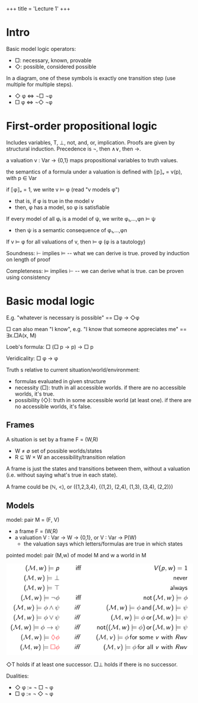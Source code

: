 +++
title = 'Lecture 1'
+++

# Intro

Basic model logic operators:
- □: necessary, known, provable
- ◇: possible, considered possible

In a diagram, one of these symbols is exactly one transition step (use multiple for multiple steps).

- ◇ φ ⇔ ¬□ ¬φ
- □ φ ⇔ ¬◇ ¬φ

# First-order propositional logic
Includes variables, T, ⊥, not, and, or, implication.
Proofs are given by structural induction.
Precedence is ¬, then ∧∨, then →.

a valuation v : Var → {0,1} maps propositional variables to truth values.

the semantics of a formula under a valuation is defined with ⟦p⟧ᵥ = v(p), with p ∈ Var

if ⟦φ⟧ᵥ = 1, we write v ⊨ φ (read "v models φ")
- that is, if φ is true in the model v
- then, φ has a model, so φ is satisfiable

If every model of all φᵢ is a model of ψ, we write φ₁,...,φn ⊨ ψ
- then ψ is a semantic consequence of φ₁,...,φn

If v ⊨ φ for all valuations of v, then ⊨ φ (φ is a tautology)

Soundness: ⊢ implies ⊨ -- what we can derive is true. proved by induction on length of proof

Completeness: ⊨ implies ⊢ -- we can derive what is true. can be proven using consistency

# Basic modal logic
E.g. "whatever is necessary is possible" == □φ → ◇φ

□ can also mean "I know", e.g. "I know that someone appreciates me" == ∃x.□A(x, M)

Loeb's formula: □ (□ p → p) → □ p

Veridicality: □ φ → φ

Truth s relative to current situation/world/environment:
- formulas evaluated in given structure
- necessity (□): truth in all accessible worlds. if there are no accessible worlds, it's true.
- possibility (◇): truth in some accessible world (at least one). if there are no accessible worlds, it's false.

## Frames
A situation is set by a frame F = (W,R)
- W ≠ ∅ set of possible worlds/states
- R ⊆ W × W an accessibility/transition relation

A frame is just the states and transitions between them, without a valuation (i.e. without saying what's true in each state).

A frame could be (ℕ, <), or ({1,2,3,4}, {(1,2), (2,4), (1,3), (3,4), (2,2)})

## Models
model: pair M = (F, V)
- a frame F = (W,R)
- a valuation V : Var → W → {0,1}, or V : Var → P(W)
    - the valuation says which letters/formulas are true in which states

pointed model: pair (M,w) of model M and w a world in M

![Local truth definitions](local-truth-definitions.png)

◇T holds if at least one successor.
□⊥ holds if there is no successor.

Dualities:
- ◇ φ := ¬ □ ¬ φ
- □ φ := ¬ ◇ ¬ φ
